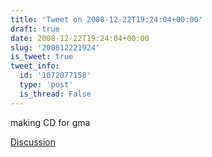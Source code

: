 ```yaml
---
title: 'Tweet on 2008-12-22T19:24:04+00:00'
draft: true
date: 2008-12-22T19:24:04+00:00
slug: '200812221924'
is_tweet: true
tweet_info:
  id: '1072077158'
  type: 'post'
  is_thread: False
---
```




making CD for gma

[Discussion](https://x.com/sytelus/status/1072077158)
